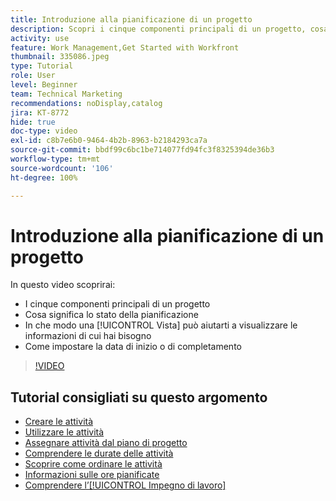 ```yaml
---
title: Introduzione alla pianificazione di un progetto
description: Scopri i cinque componenti principali di un progetto, cosa significa lo stato, in che modo una [!UICONTROL Vista] può aiutarti a visualizzare informazioni pertinenti e come impostare la data di inizio o di scadenza.
activity: use
feature: Work Management,Get Started with Workfront
thumbnail: 335086.jpeg
type: Tutorial
role: User
level: Beginner
team: Technical Marketing
recommendations: noDisplay,catalog
jira: KT-8772
hide: true
doc-type: video
exl-id: c8b7e6b0-9464-4b2b-8963-b2184293ca7a
source-git-commit: bbdf99c6bc1be714077fd94fc3f8325394de36b3
workflow-type: tm+mt
source-wordcount: '106'
ht-degree: 100%

---
```


# Introduzione alla pianificazione di un progetto

In questo video scoprirai:

* I cinque componenti principali di un progetto
* Cosa significa lo stato della pianificazione
* In che modo una [!UICONTROL Vista] può aiutarti a visualizzare le informazioni di cui hai bisogno
* Come impostare la data di inizio o di completamento

>[!VIDEO](https://video.tv.adobe.com/v/3448575/?quality=12&learn=on&enablevpops=1&captions=ita)

## Tutorial consigliati su questo argomento

* [Creare le attività](/help/manage-work/tasks/how-to-create-tasks.md)
* [Utilizzare le attività](/help/manage-work/tasks/work-with-tasks.md)
* [Assegnare attività dal piano di progetto](/help/manage-work/tasks/assign-tasks-from-the-project-plan.md)
* [Comprendere le durate delle attività](/help/manage-work/tasks/understand-task-durations.md)
* [Scoprire come ordinare le attività](/help/manage-work/tasks/learn-to-sequence-tasks.md)
* [Informazioni sulle ore pianificate](/help/manage-work/tasks/understand-planned-hours.md)
* [Comprendere l’[!UICONTROL Impegno di lavoro]](/help/manage-work/tasks/understand-work-effort.md)
